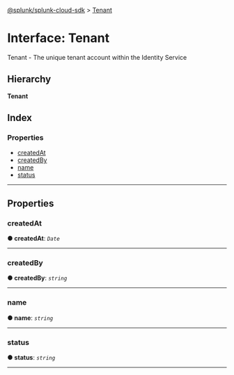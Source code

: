 [@splunk/splunk-cloud-sdk](../README.md) > [Tenant](../interfaces/tenant.md)

# Interface: Tenant

Tenant - The unique tenant account within the Identity Service

## Hierarchy

**Tenant**

## Index

### Properties

* [createdAt](tenant.md#createdat)
* [createdBy](tenant.md#createdby)
* [name](tenant.md#name)
* [status](tenant.md#status)

---

## Properties

<a id="createdat"></a>

###  createdAt

**● createdAt**: *`Date`*

___
<a id="createdby"></a>

###  createdBy

**● createdBy**: *`string`*

___
<a id="name"></a>

###  name

**● name**: *`string`*

___
<a id="status"></a>

###  status

**● status**: *`string`*

___

